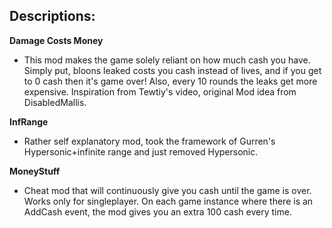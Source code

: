 ## Descriptions: 
**Damage Costs Money**
 - This mod makes the game solely reliant on how much cash you have. Simply put, bloons leaked costs you cash instead of lives, and if you get to 0 cash then it's game over! Also, every 10 rounds the leaks get more expensive. Inspiration from Tewtiy's video, original Mod idea from DisabledMallis.

**InfRange**
- Rather self explanatory mod, took the framework of Gurren's Hypersonic+infinite range and just removed Hypersonic.

**MoneyStuff**
- Cheat mod that will continuously give you cash until the game is over. Works only for singleplayer. On each game instance where there is an AddCash event, the mod gives you an extra 100 cash every time. 

